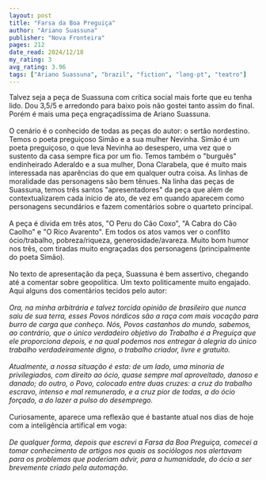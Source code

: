 ```yaml
---
layout: post
title: "Farsa da Boa Preguiça"
author: "Ariano Suassuna"
publisher: "Nova Fronteira"
pages: 212
date_read: 2024/12/18
my_rating: 3
avg_rating: 3.96
tags: ["Ariano Suassuna", "brazil", "fiction", "lang-pt", "teatro"]
---
```


 Talvez seja a peça de Suassuna com crítica social mais forte que eu tenha lido. Dou 3,5/5 e arredondo para baixo pois não gostei tanto assim do final. Porém é mais uma peça engraçadíssima de Ariano Suassuna.<br/><br/>O cenário é o conhecido de todas as peças do autor: o sertão nordestino. Temos o poeta preguiçoso Simão e a sua mulher Nevinha. Simão é um poeta preguiçoso, o que leva Nevinha ao desespero, uma vez que o sustento da casa sempre fica por um fio. Temos também o "burguês" endinheirado Aderaldo e a sua mulher, Dona Clarabela, que é muito mais interessada nas aparências do que em qualquer outra coisa. As linhas de moralidade das personagens são bem tênues. Na linha das peças de Suassuna, temos três santos "apresentadores" da peça que além de contextualizarem cada início de ato, de vez em quando aparecem como personagens secundários e fazem comentários sobre o quarteto principal.<br/><br/>A peça é divida em três atos, "O Peru do Cão Coxo", "A Cabra do Cão Caolho" e "O Rico Avarento". Em todos os atos vamos ver o conflito ócio/trabalho, pobreza/riqueza, generosidade/avareza. Muito bom humor nos três, com tiradas muito engraçadas dos personagens (principalmente do poeta Simão).<br/><br/>No texto de apresentação da peça, Suassuna é bem assertivo, chegando até a comentar sobre geopolítica. Um texto politicamente muito engajado. Aqui alguns dos comentários tecidos pelo autor:<br/><br/><i> Ora, na minha arbitrária e talvez torcida opinião de brasileiro que nunca saiu de sua terra, esses Povos nórdicos são a raça com mais vocação para burro de carga que conheço. Nós, Povos castanhos do mundo, sabemos, ao contrário, que o único verdadeiro objetivo do Trabalho é a Preguiça que ele proporciona depois, e na qual podemos nos entregar à alegria do único trabalho verdadeiramente digno, o trabalho criador, livre e gratuito. </i><br/><br/><i> Atualmente, a nossa situação é esta: de um lado, uma minoria de privilegiados, com direito ao ócio, quase sempre mal aproveitado, danoso e danado; do outro, o Povo, colocado entre duas cruzes: a cruz do trabalho escravo, intenso e mal remunerado, e a cruz pior de todas, a do ócio forçado, a do lazer a pulso do desemprego. </i><br/><br/>Curiosamente, aparece uma reflexão que é bastante atual nos dias de hoje com a inteligência artifical em voga:<br/><br/><i> De qualquer forma, depois que escrevi a Farsa da Boa Preguiça, comecei a tomar conhecimento de artigos nos quais os sociólogos nos alertavam para os problemas que poderiam advir, para a humanidade, do ócio a ser brevemente criado pela automação. </i>

